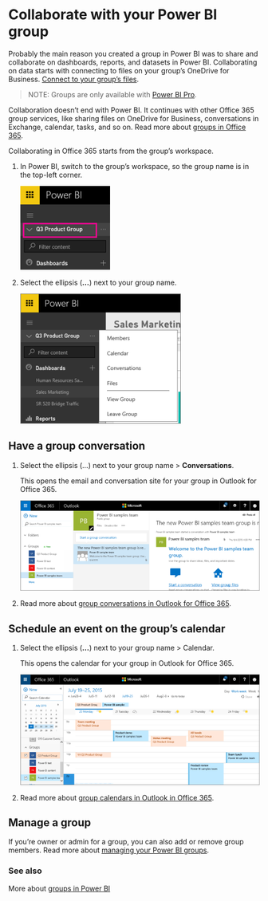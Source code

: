 <properties 
   pageTitle="Collaborate with your Power BI group"
   description="Collaborate with your Power BI group"
   services="powerbi" 
   documentationCenter="" 
   authors="maggiesMSFT" 
   manager="mblythe" 
   editor=""
   tags=""/>
 
<tags
   ms.service="powerbi"
   ms.devlang="NA"
   ms.topic="article"
   ms.tgt_pltfrm="NA"
   ms.workload="powerbi"
   ms.date="101/21/2016"
   ms.author="maggies"/>
# Collaborate with your Power BI group

Probably the main reason you created a group in Power BI was to share and collaborate on dashboards, reports, and datasets in Power BI. Collaborating on data starts with connecting to files on your group’s OneDrive for Business. [Connect to your group’s files](powerbi-service-connect-to-files-on-your-groups-onedrive-for-business.md).

>NOTE: Groups are only available with [Power BI Pro](powerbi-power-bi-pro-content-what-is-it.md).

Collaboration doesn’t end with Power BI. It continues with other Office 365 group services, like sharing files on OneDrive for Business, conversations in Exchange, calendar, tasks, and so on. Read more about [groups in Office 365](https://support.office.com/Article/Find-help-about-Groups-in-Office-365-7a9b321f-b76a-4d53-b98b-a2b0b7946de1).

Collaborating in Office 365 starts from the group’s workspace.

1.  In Power BI, switch to the group’s workspace, so the group name is in the top-left corner. 

    ![](media/powerbi-service-collaborate-with-your-power-bi-group/PBI_GrpLeftNavMember.png)

2.  Select the ellipsis (**…**) next to your group name.

    ![](media/powerbi-service-collaborate-with-your-power-bi-group/PBI_Grp_LeftNavEllips.png)


## Have a group conversation

1.  Select the ellipsis (…) next to your group name \> **Conversations**. 

    This opens the email and conversation site for your group in Outlook for Office 365.

    ![](media/powerbi-service-collaborate-with-your-power-bi-group/PBI_Grps_O365_Convo.png)

2.  Read more about [group conversations in Outlook for Office 365](https://support.office.com/Article/Have-a-group-conversation-a0482e24-a769-4e39-a5ba-a7c56e828b22).

## Schedule an event on the group’s calendar

1.  Select the ellipsis (**…**) next to your group name \> Calendar. 

    This opens the calendar for your group in Outlook for Office 365.

    ![](media/powerbi-service-collaborate-with-your-power-bi-group/PBI_Grps_O365_Calendar.png)

2.  Read more about [group calendars in Outlook in Office 365](https://support.office.com/Article/Add-edit-and-subscribe-to-group-events-0cf1ad68-1034-4306-b367-d75e9818376a).

## Manage a group

If you’re owner or admin for a group, you can also add or remove group members. Read more about [managing your Power BI groups](powerbi-service-manage-your-group-in-power-bi-and-office-365.md).


### See also
More about [groups in Power BI](powerbi-service-groups.md)
 


